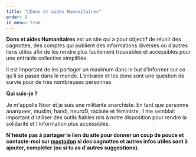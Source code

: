 ```yaml
---
title: "🌷Dons et aides Humanitaires"
order: 0
in_menu: true
---
```

**Dons et aides Humanitaires** est un site qui a pour objectif de réunir des cagnottes, des comptes qui publient des informations diverses ou d’autres liens utiles afin de les rendre plus facilement trouvables et accessibles pour une entraide collective simplifiée.

Il est important de les partager un maximum dans le but d’informer sur ce qu’il se passe dans le monde. L’entraide et les dons sont une question de survie pour de très nombreuses personnes.

**Qui suis-je ?**

Je m'appelle Noor et je suis une militante anarchiste. En tant que personne anarqueer, muslim, handi, neuroD, racisée et féministe, il me semblait important d'utiliser des outils fiables mis à notre disposition pour rendre la solidarité et l'information plus accessibles. 

**N'hésite pas à partager le lien du site pour donner un coup de pouce et contacte-moi sur [mastodon](https://piaille.fr/@starrybubble) si des cagnottes et autres infos utiles sont à ajouter, compléter (ou si tu as d'autres suggestions).** 